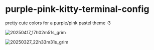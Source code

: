 # purple-pink-kitty-terminal-config

pretty cute colors for a purple/pink pastel theme :3

![20250417_17h02m51s_grim](https://github.com/user-attachments/assets/b4f3f1ac-3083-463b-89c6-1d30f3a291a3)


![20250327_22h33m31s_grim](https://github.com/user-attachments/assets/86280671-faea-4a34-99e1-b50557bbbf93)
